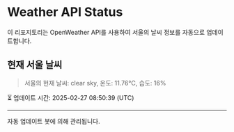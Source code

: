 
# Weather API Status

이 리포지토리는 OpenWeather API를 사용하여 서울의 날씨 정보를 자동으로 업데이트합니다.

## 현재 서울 날씨
> 서울의 현재 날씨: clear sky, 온도: 11.76°C, 습도: 16%

⏳ 업데이트 시간: 2025-02-27 08:50:39 (UTC)

---
자동 업데이트 봇에 의해 관리됩니다.
